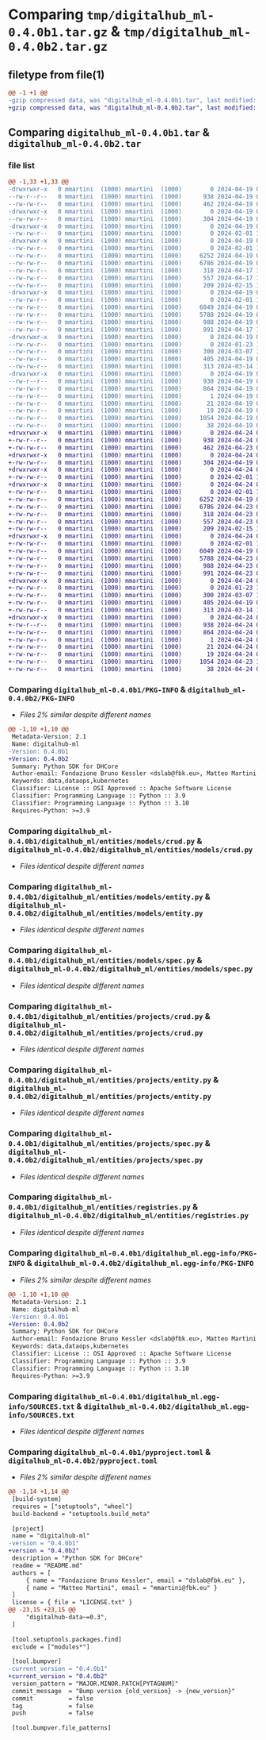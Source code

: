 # Comparing `tmp/digitalhub_ml-0.4.0b1.tar.gz` & `tmp/digitalhub_ml-0.4.0b2.tar.gz`

## filetype from file(1)

```diff
@@ -1 +1 @@
-gzip compressed data, was "digitalhub_ml-0.4.0b1.tar", last modified: Fri Apr 19 08:59:16 2024, max compression
+gzip compressed data, was "digitalhub_ml-0.4.0b2.tar", last modified: Wed Apr 24 07:53:14 2024, max compression
```

## Comparing `digitalhub_ml-0.4.0b1.tar` & `digitalhub_ml-0.4.0b2.tar`

### file list

```diff
@@ -1,33 +1,33 @@
-drwxrwxr-x   0 mmartini  (1000) mmartini  (1000)        0 2024-04-19 08:59:16.567960 digitalhub_ml-0.4.0b1/
--rw-r--r--   0 mmartini  (1000) mmartini  (1000)      938 2024-04-19 08:59:16.567960 digitalhub_ml-0.4.0b1/PKG-INFO
--rw-rw-r--   0 mmartini  (1000) mmartini  (1000)      462 2024-04-19 08:38:22.000000 digitalhub_ml-0.4.0b1/README.md
-drwxrwxr-x   0 mmartini  (1000) mmartini  (1000)        0 2024-04-19 08:59:16.567960 digitalhub_ml-0.4.0b1/digitalhub_ml/
--rw-rw-r--   0 mmartini  (1000) mmartini  (1000)      304 2024-04-19 08:14:48.000000 digitalhub_ml-0.4.0b1/digitalhub_ml/__init__.py
-drwxrwxr-x   0 mmartini  (1000) mmartini  (1000)        0 2024-04-19 08:59:16.567960 digitalhub_ml-0.4.0b1/digitalhub_ml/entities/
--rw-rw-r--   0 mmartini  (1000) mmartini  (1000)        0 2024-02-01 11:38:37.000000 digitalhub_ml-0.4.0b1/digitalhub_ml/entities/__init__.py
-drwxrwxr-x   0 mmartini  (1000) mmartini  (1000)        0 2024-04-19 08:59:16.567960 digitalhub_ml-0.4.0b1/digitalhub_ml/entities/models/
--rw-rw-r--   0 mmartini  (1000) mmartini  (1000)        0 2024-02-01 11:40:22.000000 digitalhub_ml-0.4.0b1/digitalhub_ml/entities/models/__init__.py
--rw-rw-r--   0 mmartini  (1000) mmartini  (1000)     6252 2024-04-19 08:14:48.000000 digitalhub_ml-0.4.0b1/digitalhub_ml/entities/models/crud.py
--rw-rw-r--   0 mmartini  (1000) mmartini  (1000)     6786 2024-04-19 08:14:48.000000 digitalhub_ml-0.4.0b1/digitalhub_ml/entities/models/entity.py
--rw-rw-r--   0 mmartini  (1000) mmartini  (1000)      318 2024-04-17 12:32:27.000000 digitalhub_ml-0.4.0b1/digitalhub_ml/entities/models/metadata.py
--rw-rw-r--   0 mmartini  (1000) mmartini  (1000)      557 2024-04-17 12:32:27.000000 digitalhub_ml-0.4.0b1/digitalhub_ml/entities/models/spec.py
--rw-rw-r--   0 mmartini  (1000) mmartini  (1000)      209 2024-02-15 10:15:41.000000 digitalhub_ml-0.4.0b1/digitalhub_ml/entities/models/status.py
-drwxrwxr-x   0 mmartini  (1000) mmartini  (1000)        0 2024-04-19 08:59:16.567960 digitalhub_ml-0.4.0b1/digitalhub_ml/entities/projects/
--rw-rw-r--   0 mmartini  (1000) mmartini  (1000)        0 2024-02-01 11:33:48.000000 digitalhub_ml-0.4.0b1/digitalhub_ml/entities/projects/__init__.py
--rw-rw-r--   0 mmartini  (1000) mmartini  (1000)     6049 2024-04-19 08:14:48.000000 digitalhub_ml-0.4.0b1/digitalhub_ml/entities/projects/crud.py
--rw-rw-r--   0 mmartini  (1000) mmartini  (1000)     5788 2024-04-19 08:14:48.000000 digitalhub_ml-0.4.0b1/digitalhub_ml/entities/projects/entity.py
--rw-rw-r--   0 mmartini  (1000) mmartini  (1000)      988 2024-04-19 08:14:48.000000 digitalhub_ml-0.4.0b1/digitalhub_ml/entities/projects/spec.py
--rw-rw-r--   0 mmartini  (1000) mmartini  (1000)      991 2024-04-17 12:32:27.000000 digitalhub_ml-0.4.0b1/digitalhub_ml/entities/registries.py
-drwxrwxr-x   0 mmartini  (1000) mmartini  (1000)        0 2024-04-19 08:59:16.567960 digitalhub_ml-0.4.0b1/digitalhub_ml/entities/runs/
--rw-rw-r--   0 mmartini  (1000) mmartini  (1000)        0 2024-01-23 14:34:03.000000 digitalhub_ml-0.4.0b1/digitalhub_ml/entities/runs/__init__.py
--rw-rw-r--   0 mmartini  (1000) mmartini  (1000)      300 2024-03-07 13:39:55.000000 digitalhub_ml-0.4.0b1/digitalhub_ml/entities/runs/models.py
--rw-rw-r--   0 mmartini  (1000) mmartini  (1000)      405 2024-04-19 08:14:48.000000 digitalhub_ml-0.4.0b1/digitalhub_ml/entities/runs/spec.py
--rw-rw-r--   0 mmartini  (1000) mmartini  (1000)      313 2024-03-14 13:46:16.000000 digitalhub_ml-0.4.0b1/digitalhub_ml/entities/runs/status.py
-drwxrwxr-x   0 mmartini  (1000) mmartini  (1000)        0 2024-04-19 08:59:16.567960 digitalhub_ml-0.4.0b1/digitalhub_ml.egg-info/
--rw-r--r--   0 mmartini  (1000) mmartini  (1000)      938 2024-04-19 08:59:16.000000 digitalhub_ml-0.4.0b1/digitalhub_ml.egg-info/PKG-INFO
--rw-rw-r--   0 mmartini  (1000) mmartini  (1000)      864 2024-04-19 08:59:16.000000 digitalhub_ml-0.4.0b1/digitalhub_ml.egg-info/SOURCES.txt
--rw-rw-r--   0 mmartini  (1000) mmartini  (1000)        1 2024-04-19 08:59:16.000000 digitalhub_ml-0.4.0b1/digitalhub_ml.egg-info/dependency_links.txt
--rw-rw-r--   0 mmartini  (1000) mmartini  (1000)       21 2024-04-19 08:59:16.000000 digitalhub_ml-0.4.0b1/digitalhub_ml.egg-info/requires.txt
--rw-rw-r--   0 mmartini  (1000) mmartini  (1000)       19 2024-04-19 08:59:16.000000 digitalhub_ml-0.4.0b1/digitalhub_ml.egg-info/top_level.txt
--rw-rw-r--   0 mmartini  (1000) mmartini  (1000)     1054 2024-04-19 08:46:19.000000 digitalhub_ml-0.4.0b1/pyproject.toml
--rw-rw-r--   0 mmartini  (1000) mmartini  (1000)       38 2024-04-19 08:59:16.567960 digitalhub_ml-0.4.0b1/setup.cfg
+drwxrwxr-x   0 mmartini  (1000) mmartini  (1000)        0 2024-04-24 07:53:14.943603 digitalhub_ml-0.4.0b2/
+-rw-r--r--   0 mmartini  (1000) mmartini  (1000)      938 2024-04-24 07:53:14.943603 digitalhub_ml-0.4.0b2/PKG-INFO
+-rw-rw-r--   0 mmartini  (1000) mmartini  (1000)      462 2024-04-23 09:36:04.000000 digitalhub_ml-0.4.0b2/README.md
+drwxrwxr-x   0 mmartini  (1000) mmartini  (1000)        0 2024-04-24 07:53:14.939603 digitalhub_ml-0.4.0b2/digitalhub_ml/
+-rw-rw-r--   0 mmartini  (1000) mmartini  (1000)      304 2024-04-19 08:14:48.000000 digitalhub_ml-0.4.0b2/digitalhub_ml/__init__.py
+drwxrwxr-x   0 mmartini  (1000) mmartini  (1000)        0 2024-04-24 07:53:14.943603 digitalhub_ml-0.4.0b2/digitalhub_ml/entities/
+-rw-rw-r--   0 mmartini  (1000) mmartini  (1000)        0 2024-02-01 11:38:37.000000 digitalhub_ml-0.4.0b2/digitalhub_ml/entities/__init__.py
+drwxrwxr-x   0 mmartini  (1000) mmartini  (1000)        0 2024-04-24 07:53:14.943603 digitalhub_ml-0.4.0b2/digitalhub_ml/entities/models/
+-rw-rw-r--   0 mmartini  (1000) mmartini  (1000)        0 2024-02-01 11:40:22.000000 digitalhub_ml-0.4.0b2/digitalhub_ml/entities/models/__init__.py
+-rw-rw-r--   0 mmartini  (1000) mmartini  (1000)     6252 2024-04-19 08:14:48.000000 digitalhub_ml-0.4.0b2/digitalhub_ml/entities/models/crud.py
+-rw-rw-r--   0 mmartini  (1000) mmartini  (1000)     6786 2024-04-23 09:36:04.000000 digitalhub_ml-0.4.0b2/digitalhub_ml/entities/models/entity.py
+-rw-rw-r--   0 mmartini  (1000) mmartini  (1000)      318 2024-04-23 09:36:04.000000 digitalhub_ml-0.4.0b2/digitalhub_ml/entities/models/metadata.py
+-rw-rw-r--   0 mmartini  (1000) mmartini  (1000)      557 2024-04-23 09:36:04.000000 digitalhub_ml-0.4.0b2/digitalhub_ml/entities/models/spec.py
+-rw-rw-r--   0 mmartini  (1000) mmartini  (1000)      209 2024-02-15 10:15:41.000000 digitalhub_ml-0.4.0b2/digitalhub_ml/entities/models/status.py
+drwxrwxr-x   0 mmartini  (1000) mmartini  (1000)        0 2024-04-24 07:53:14.943603 digitalhub_ml-0.4.0b2/digitalhub_ml/entities/projects/
+-rw-rw-r--   0 mmartini  (1000) mmartini  (1000)        0 2024-02-01 11:33:48.000000 digitalhub_ml-0.4.0b2/digitalhub_ml/entities/projects/__init__.py
+-rw-rw-r--   0 mmartini  (1000) mmartini  (1000)     6049 2024-04-19 08:14:48.000000 digitalhub_ml-0.4.0b2/digitalhub_ml/entities/projects/crud.py
+-rw-rw-r--   0 mmartini  (1000) mmartini  (1000)     5788 2024-04-23 09:36:04.000000 digitalhub_ml-0.4.0b2/digitalhub_ml/entities/projects/entity.py
+-rw-rw-r--   0 mmartini  (1000) mmartini  (1000)      988 2024-04-23 09:36:04.000000 digitalhub_ml-0.4.0b2/digitalhub_ml/entities/projects/spec.py
+-rw-rw-r--   0 mmartini  (1000) mmartini  (1000)      991 2024-04-23 09:36:04.000000 digitalhub_ml-0.4.0b2/digitalhub_ml/entities/registries.py
+drwxrwxr-x   0 mmartini  (1000) mmartini  (1000)        0 2024-04-24 07:53:14.943603 digitalhub_ml-0.4.0b2/digitalhub_ml/entities/runs/
+-rw-rw-r--   0 mmartini  (1000) mmartini  (1000)        0 2024-01-23 14:34:03.000000 digitalhub_ml-0.4.0b2/digitalhub_ml/entities/runs/__init__.py
+-rw-rw-r--   0 mmartini  (1000) mmartini  (1000)      300 2024-03-07 13:39:55.000000 digitalhub_ml-0.4.0b2/digitalhub_ml/entities/runs/models.py
+-rw-rw-r--   0 mmartini  (1000) mmartini  (1000)      405 2024-04-19 08:14:48.000000 digitalhub_ml-0.4.0b2/digitalhub_ml/entities/runs/spec.py
+-rw-rw-r--   0 mmartini  (1000) mmartini  (1000)      313 2024-03-14 13:46:16.000000 digitalhub_ml-0.4.0b2/digitalhub_ml/entities/runs/status.py
+drwxrwxr-x   0 mmartini  (1000) mmartini  (1000)        0 2024-04-24 07:53:14.943603 digitalhub_ml-0.4.0b2/digitalhub_ml.egg-info/
+-rw-r--r--   0 mmartini  (1000) mmartini  (1000)      938 2024-04-24 07:53:14.000000 digitalhub_ml-0.4.0b2/digitalhub_ml.egg-info/PKG-INFO
+-rw-rw-r--   0 mmartini  (1000) mmartini  (1000)      864 2024-04-24 07:53:14.000000 digitalhub_ml-0.4.0b2/digitalhub_ml.egg-info/SOURCES.txt
+-rw-rw-r--   0 mmartini  (1000) mmartini  (1000)        1 2024-04-24 07:53:14.000000 digitalhub_ml-0.4.0b2/digitalhub_ml.egg-info/dependency_links.txt
+-rw-rw-r--   0 mmartini  (1000) mmartini  (1000)       21 2024-04-24 07:53:14.000000 digitalhub_ml-0.4.0b2/digitalhub_ml.egg-info/requires.txt
+-rw-rw-r--   0 mmartini  (1000) mmartini  (1000)       19 2024-04-24 07:53:14.000000 digitalhub_ml-0.4.0b2/digitalhub_ml.egg-info/top_level.txt
+-rw-rw-r--   0 mmartini  (1000) mmartini  (1000)     1054 2024-04-23 13:34:39.000000 digitalhub_ml-0.4.0b2/pyproject.toml
+-rw-rw-r--   0 mmartini  (1000) mmartini  (1000)       38 2024-04-24 07:53:14.943603 digitalhub_ml-0.4.0b2/setup.cfg
```

### Comparing `digitalhub_ml-0.4.0b1/PKG-INFO` & `digitalhub_ml-0.4.0b2/PKG-INFO`

 * *Files 2% similar despite different names*

```diff
@@ -1,10 +1,10 @@
 Metadata-Version: 2.1
 Name: digitalhub-ml
-Version: 0.4.0b1
+Version: 0.4.0b2
 Summary: Python SDK for DHCore
 Author-email: Fondazione Bruno Kessler <dslab@fbk.eu>, Matteo Martini <mmartini@fbk.eu>
 Keywords: data,dataops,kubernetes
 Classifier: License :: OSI Approved :: Apache Software License
 Classifier: Programming Language :: Python :: 3.9
 Classifier: Programming Language :: Python :: 3.10
 Requires-Python: >=3.9
```

### Comparing `digitalhub_ml-0.4.0b1/digitalhub_ml/entities/models/crud.py` & `digitalhub_ml-0.4.0b2/digitalhub_ml/entities/models/crud.py`

 * *Files identical despite different names*

### Comparing `digitalhub_ml-0.4.0b1/digitalhub_ml/entities/models/entity.py` & `digitalhub_ml-0.4.0b2/digitalhub_ml/entities/models/entity.py`

 * *Files identical despite different names*

### Comparing `digitalhub_ml-0.4.0b1/digitalhub_ml/entities/models/spec.py` & `digitalhub_ml-0.4.0b2/digitalhub_ml/entities/models/spec.py`

 * *Files identical despite different names*

### Comparing `digitalhub_ml-0.4.0b1/digitalhub_ml/entities/projects/crud.py` & `digitalhub_ml-0.4.0b2/digitalhub_ml/entities/projects/crud.py`

 * *Files identical despite different names*

### Comparing `digitalhub_ml-0.4.0b1/digitalhub_ml/entities/projects/entity.py` & `digitalhub_ml-0.4.0b2/digitalhub_ml/entities/projects/entity.py`

 * *Files identical despite different names*

### Comparing `digitalhub_ml-0.4.0b1/digitalhub_ml/entities/projects/spec.py` & `digitalhub_ml-0.4.0b2/digitalhub_ml/entities/projects/spec.py`

 * *Files identical despite different names*

### Comparing `digitalhub_ml-0.4.0b1/digitalhub_ml/entities/registries.py` & `digitalhub_ml-0.4.0b2/digitalhub_ml/entities/registries.py`

 * *Files identical despite different names*

### Comparing `digitalhub_ml-0.4.0b1/digitalhub_ml.egg-info/PKG-INFO` & `digitalhub_ml-0.4.0b2/digitalhub_ml.egg-info/PKG-INFO`

 * *Files 2% similar despite different names*

```diff
@@ -1,10 +1,10 @@
 Metadata-Version: 2.1
 Name: digitalhub-ml
-Version: 0.4.0b1
+Version: 0.4.0b2
 Summary: Python SDK for DHCore
 Author-email: Fondazione Bruno Kessler <dslab@fbk.eu>, Matteo Martini <mmartini@fbk.eu>
 Keywords: data,dataops,kubernetes
 Classifier: License :: OSI Approved :: Apache Software License
 Classifier: Programming Language :: Python :: 3.9
 Classifier: Programming Language :: Python :: 3.10
 Requires-Python: >=3.9
```

### Comparing `digitalhub_ml-0.4.0b1/digitalhub_ml.egg-info/SOURCES.txt` & `digitalhub_ml-0.4.0b2/digitalhub_ml.egg-info/SOURCES.txt`

 * *Files identical despite different names*

### Comparing `digitalhub_ml-0.4.0b1/pyproject.toml` & `digitalhub_ml-0.4.0b2/pyproject.toml`

 * *Files 2% similar despite different names*

```diff
@@ -1,14 +1,14 @@
 [build-system]
 requires = ["setuptools", "wheel"]
 build-backend = "setuptools.build_meta"
 
 [project]
 name = "digitalhub-ml"
-version = "0.4.0b1"
+version = "0.4.0b2"
 description = "Python SDK for DHCore"
 readme = "README.md"
 authors = [
     { name = "Fondazione Bruno Kessler", email = "dslab@fbk.eu" },
     { name = "Matteo Martini", email = "mmartini@fbk.eu" }
 ]
 license = { file = "LICENSE.txt" }
@@ -23,15 +23,15 @@
     "digitalhub-data~=0.3",
 ]
 
 [tool.setuptools.packages.find]
 exclude = ["modules*"]
 
 [tool.bumpver]
-current_version = "0.4.0b1"
+current_version = "0.4.0b2"
 version_pattern = "MAJOR.MINOR.PATCH[PYTAGNUM]"
 commit_message  = "Bump version {old_version} -> {new_version}"
 commit          = false
 tag             = false
 push            = false
 
 [tool.bumpver.file_patterns]
```


